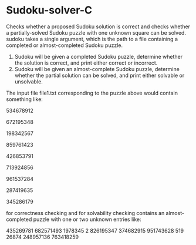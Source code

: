 # Sudoku-solver-C

Checks whether a proposed Sudoku solution is correct and checks whether a partially-solved Sudoku puzzle with one unknown square can be solved. sudoku
takes a single argument, which is the path to a file containing a completed or almost-completed
Sudoku puzzle.

1) Sudoku will be given a completed Sudoku puzzle, determine whether the solution is correct,
and print either correct or incorrect.
2) Sudoku will be given an almost-complete Sudoku puzzle, determine whether the partial
solution can be solved, and print either solvable or unsolvable.

The input file
file1.txt corresponding to the puzzle above would contain something like:

534678912

672195348

198342567

859761423

426853791

713924856

961537284

287419635

345286179

for correctness checking and for solvability checking contains an almost-completed puzzle with one or two unknown entries like:

435269781
682571493
1978345 2
826195347
374682915
951743628
519 26874
248957136
763418259





